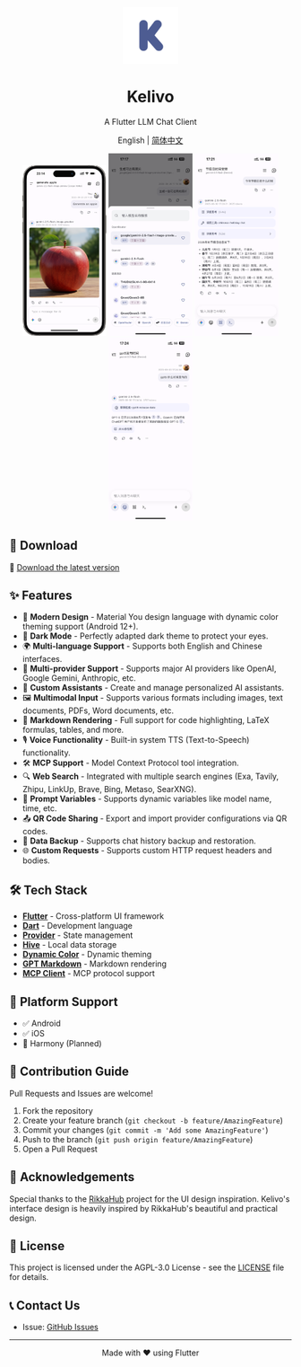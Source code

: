 <div align="center">
  <img src="assets/app_icon_foreground.svg" alt="Kelivo Icon" width="100" />
  <h1>Kelivo</h1>

A Flutter LLM Chat Client

English | [简体中文](README_ZH_CN.md)
</div>

<div align="center">
  <img src="docx/screenshot_1.png" alt="Chat Screen" width="150" />
  <img src="docx/screenshot_2.png" alt="Model Selection" width="150" />
  <img src="docx/screenshot_3.png" alt="Tool Calling" width="150" />
  <img src="docx/screenshot_4.png" alt="Web Search" width="150" />
</div>

## 🚀 Download

🔗 [Download the latest version](https://github.com/Chevey339/kelivo/releases/latest)

## ✨ Features

- 🎨 **Modern Design** - Material You design language with dynamic color theming support (Android 12+).
- 🌙 **Dark Mode** - Perfectly adapted dark theme to protect your eyes.
- 🌍 **Multi-language Support** - Supports both English and Chinese interfaces.
- 🔄 **Multi-provider Support** - Supports major AI providers like OpenAI, Google Gemini, Anthropic, etc.
- 🤖 **Custom Assistants** - Create and manage personalized AI assistants.
- 🖼️ **Multimodal Input** - Supports various formats including images, text documents, PDFs, Word documents, etc.
- 📝 **Markdown Rendering** - Full support for code highlighting, LaTeX formulas, tables, and more.
- 🎙️ **Voice Functionality** - Built-in system TTS (Text-to-Speech) functionality.
- 🛠️ **MCP Support** - Model Context Protocol tool integration.
- 🔍 **Web Search** - Integrated with multiple search engines (Exa, Tavily, Zhipu, LinkUp, Brave, Bing, Metaso, SearXNG).
- 🧩 **Prompt Variables** - Supports dynamic variables like model name, time, etc.
- 📤 **QR Code Sharing** - Export and import provider configurations via QR codes.
- 💾 **Data Backup** - Supports chat history backup and restoration.
- 🌐 **Custom Requests** - Supports custom HTTP request headers and bodies.

## 🛠️ Tech Stack

- **[Flutter](https://flutter.dev/)** - Cross-platform UI framework
- **[Dart](https://dart.dev/)** - Development language
- **[Provider](https://pub.dev/packages/provider)** - State management
- **[Hive](https://pub.dev/packages/hive)** - Local data storage
- **[Dynamic Color](https://pub.dev/packages/dynamic_color)** - Dynamic theming
- **[GPT Markdown](https://pub.dev/packages/gpt_markdown)** - Markdown rendering
- **[MCP Client](https://pub.dev/packages/mcp_client)** - MCP protocol support

## 📱 Platform Support

- ✅ Android
- ✅ iOS
- 🚧 Harmony (Planned)

## 🤝 Contribution Guide

Pull Requests and Issues are welcome!

1. Fork the repository
2. Create your feature branch (`git checkout -b feature/AmazingFeature`)
3. Commit your changes (`git commit -m 'Add some AmazingFeature'`)
4. Push to the branch (`git push origin feature/AmazingFeature`)
5. Open a Pull Request

## 💖 Acknowledgements

Special thanks to the [RikkaHub](https://github.com/re-ovo/rikkahub) project for the UI design inspiration. Kelivo's interface design is heavily inspired by RikkaHub's beautiful and practical design.

## 📄 License

This project is licensed under the AGPL-3.0 License - see the [LICENSE](LICENSE) file for details.

## 📞 Contact Us

- Issue: [GitHub Issues](https://github.com/Chevey339/kelivo/issues)

---

<div align="center">
Made with ❤️ using Flutter
</div>